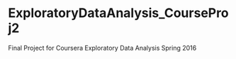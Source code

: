 # ExploratoryDataAnalysis_CourseProj2
Final Project for Coursera Exploratory Data Analysis Spring 2016

